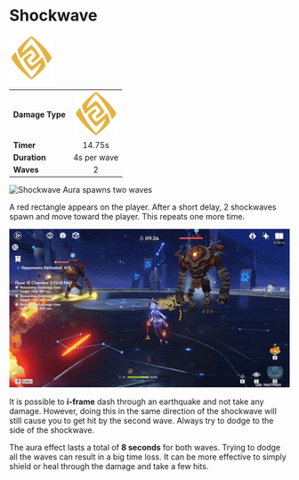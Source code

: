 # Shockwave

![](../../.gitbook/assets/geo_med.png)

|  |  |
| :--- | :---: |
| **Damage Type** | ![](../../.gitbook/assets/geo_med.png)  |
| **Timer** | 14.75s |
| **Duration** | 4s per wave |
| **Waves** | 2 |

![Shockwave Aura spawns two waves](../../.gitbook/assets/geo_aura.gif)

A red rectangle appears on the player. After a short delay, 2 shockwaves spawn and move toward the player. This repeats one more time.

![Using dodge i-frame to avoid a shockwave](../../.gitbook/assets/geo_aura_iframe.gif)

It is possible to **i-frame** dash through an earthquake and not take any damage. However, doing this in the same direction of the shockwave will still cause you to get hit by the second wave. Always try to dodge to the side of the shockwave.

The aura effect lasts a total of **8 seconds** for both waves. Trying to dodge all the waves can result in a big time loss. It can be more effective to simply shield or heal through the damage and take a few hits.

